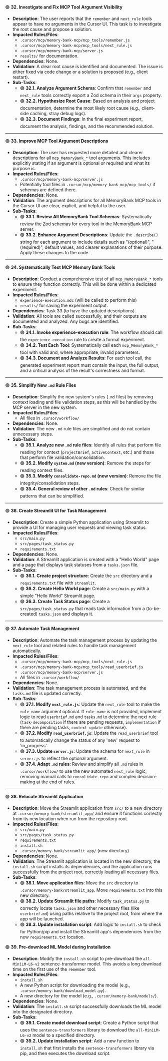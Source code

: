 🟢 **32. Investigate and Fix MCP Tool Argument Visibility**
*   **Description**: The user reports that the `remember` and `next_rule` tools appear to have no arguments in the Cursor UI. This task is to investigate the root cause and propose a solution.
*   **Impacted Rules/Files**: 
    *   `.cursor/mcp/memory-bank-mcp/mcp_tools/remember.js`
    *   `.cursor/mcp/memory-bank-mcp/mcp_tools/next_rule.js`
    *   `.cursor/mcp/memory-bank-mcp/server.js`
    *   `results/` for documentation.
*   **Dependencies**: None.
*   **Validation**: A clear root cause is identified and documented. The issue is either fixed via code change or a solution is proposed (e.g., client restart).
*   **Sub-Tasks**:
    *   🟢 **32.1. Analyze Argument Schema**: Confirm that `remember` and `next_rule` tools correctly export a Zod schema in their `args` property.
    *   🟢 **32.2. Hypothesize Root Cause**: Based on analysis and project documentation, determine the most likely root cause (e.g., client-side caching, stray debug logs).
    *   🟢 **32.3. Document Findings**: In the final experiment report, document the analysis, findings, and the recommended solution.

---

🟢 **33. Improve MCP Tool Argument Descriptions**
*   **Description**: The user has requested more detailed and clearer descriptions for all `mcp_MemoryBank_*` tool arguments. This includes explicitly stating if an argument is optional or required and what its purpose is.
*   **Impacted Rules/Files**: 
    *   `.cursor/mcp/memory-bank-mcp/server.js`
    *   Potentially tool files in `.cursor/mcp/memory-bank-mcp/mcp_tools/` if schemas are defined there.
*   **Dependencies**: None.
*   **Validation**: The argument descriptions for all MemoryBank MCP tools in the Cursor UI are clear, explicit, and helpful to the user.
*   **Sub-Tasks**:
    *   🟢 **33.1. Review All MemoryBank Tool Schemas**: Systematically review the Zod schemas for every tool in the MemoryBank MCP server.
    *   🟢 **33.2. Enhance Argument Descriptions**: Update the `.describe()` string for each argument to include details such as "(optional)", "(required)", default values, and clearer explanations of their purpose. Apply these changes to the code.

---

🟢 **34. Systematically Test MCP Memory Bank Tools**
*   **Description**: Conduct a comprehensive test of all `mcp_MemoryBank_*` tools to ensure they function correctly. This will be done within a dedicated experiment.
*   **Impacted Rules/Files**: 
    *   `experience-execution.mdc` (will be called to perform this)
    *   `results/` for saving the experiment output.
*   **Dependencies**: Task 33 (to have the updated descriptions).
*   **Validation**: All tools are called successfully, and their outputs are documented and analyzed. Any bugs are identified.
*   **Sub-Tasks**:
    *   🟢 **34.1. Invoke experience-execution rule**: The workflow should call the `experience-execution` rule to create a formal experiment.
    *   🟢 **34.2. Test Each Tool**: Systematically call each `mcp_MemoryBank_*` tool with valid and, where appropriate, invalid parameters.
    *   🟢 **34.3. Document and Analyze Results**: For each tool call, the generated experiment report must contain the input, the full output, and a critical analysis of the result's correctness and format.

---

🟢 **35. Simplify New `.md` Rule Files**
*   **Description**: Simplify the new system's rules (`.md` files) by removing context loading and file validation steps, as this will be handled by the MCP server in the new system.
*   **Impacted Rules/Files**: 
    *   All files in `.cursor/workflow/`
*   **Dependencies**: None.
*   **Validation**: The new `.md` rule files are simplified and do not contain unnecessary steps.
*   **Sub-Tasks**:
    *   🟢 **35.1. Analyze new `.md` rule files**: Identify all rules that perform file reading for context (`projectBrief`, `activeContext`, etc.) and those that perform file validation/consolidation.
    *   🟢 **35.2. Modify `system.md` (new version)**: Remove the steps for reading context files.
    *   🟢 **35.3. Modify `consolidate-repo.md` (new version)**: Remove the file integrity/consolidation steps.
    *   🟢 **35.4. General review of other `.md` rules**: Check for similar patterns that can be simplified.

---

🟢 **36. Create Streamlit UI for Task Management**
*   **Description**: Create a simple Python application using Streamlit to provide a UI for managing user requests and viewing task status.
*   **Impacted Rules/Files**: 
    *   `src/main.py`
    *   `src/pages/task_status.py`
    *   `requirements.txt`
*   **Dependencies**: None.
*   **Validation**: A Streamlit application is created with a "Hello World" page and a page that displays task statuses from a `tasks.json` file.
*   **Sub-Tasks**:
    *   🟢 **36.1. Create project structure**: Create the `src` directory and a `requirements.txt` file with `streamlit`.
    *   🟢 **36.2. Create Hello World page**: Create a `src/main.py` with a simple "Hello World" Streamlit page.
    *   🟢 **36.3. Create Task Status page**: Create a `src/pages/task_status.py` that reads task information from a (to-be-created) `tasks.json` and displays it.

---

🟢 **37. Automate Task Management**
*   **Description**: Automate the task management process by updating the `next_rule` tool and related rules to handle task management automatically.
*   **Impacted Rules/Files**: 
    *   `.cursor/mcp/memory-bank-mcp/mcp_tools/next_rule.js`
    *   `.cursor/mcp/memory-bank-mcp/mcp_tools/read_userbrief.js`
    *   `.cursor/mcp/memory-bank-mcp/server.js`
    *   All files in `.cursor/workflow/`
*   **Dependencies**: None.
*   **Validation**: The task management process is automated, and the `tasks.md` file is updated correctly.
*   **Sub-Tasks**:
    *   🟢 **37.1. Modify `next_rule.js`**: Update the `next_rule` tool to make the `rule_name` argument optional. If `rule_name` is not provided, implement logic to read `userbrief.md` and `tasks.md` to determine the next rule (`task-decomposition` if there are pending requests, `implementation` if there are pending tasks, `context-update` otherwise).
    *   🟢 **37.2. Modify `read_userbrief.js`**: Update the `read_userbrief` tool to automatically change the status of any 'new' request to 'in_progress'.
    *   🟢 **37.3. Update `server.js`**: Update the schema for `next_rule` in `server.js` to reflect the optional argument.
    *   🟢 **37.4. Adapt `.md` rules**: Review and simplify all `.md` rules in `.cursor/workflow/` to use the new automated `next_rule` logic, removing manual calls to `consolidate-repo` and complex decision-making at the end of rules.

---

🟢 **38. Relocate Streamlit Application**
*   **Description**: Move the Streamlit application from `src/` to a new directory at `.cursor/memory-bank/streamlit_app/` and ensure it functions correctly from its new location when run from the repository root.
*   **Impacted Rules/Files**: 
    *   `src/main.py`
    *   `src/pages/task_status.py`
    *   `requirements.txt`
    *   `install.sh`
    *   `.cursor/memory-bank/streamlit_app/` (new directory)
*   **Dependencies**: None.
*   **Validation**: The Streamlit application is located in the new directory, the `install.sh` script installs its dependencies, and the application runs successfully from the project root, correctly loading all necessary files.
*   **Sub-Tasks**:
    *   🟢 **38.1. Move application files**: Move the `src` directory to `.cursor/memory-bank/streamlit_app`. Move `requirements.txt` into this new directory.
    *   🟢 **38.2. Update Streamlit file paths**: Modify `task_status.py` to correctly locate `tasks.json` and other necessary files (like `userbrief.md`) using paths relative to the project root, from where the app will be launched.
    *   🟢 **38.3. Update installation script**: Add logic to `install.sh` to check for Python/pip and install the Streamlit app's dependencies from the new `requirements.txt` location.

🟢 **39. Pre-download ML Model during Installation**
*   **Description**: Modify the `install.sh` script to pre-download the `all-MiniLM-L6-v2` sentence-transformer model. This avoids a long download time on the first use of the `remember` tool.
*   **Impacted Rules/Files**: 
    *   `install.sh`
    *   A new Python script for downloading the model (e.g., `.cursor/memory-bank/download_model.py`).
    *   A new directory for the model (e.g., `.cursor/memory-bank/models/`).
*   **Dependencies**: None.
*   **Validation**: The `install.sh` script successfully downloads the ML model into the designated directory.
*   **Sub-Tasks**:
    *   🟢 **39.1. Create model download script**: Create a Python script that uses the `sentence-transformers` library to download the `all-MiniLM-L6-v2` model to a specified directory.
    *   🟢 **39.2. Update installation script**: Add a new function to `install.sh` that first installs the `sentence-transformers` library via pip, and then executes the download script.